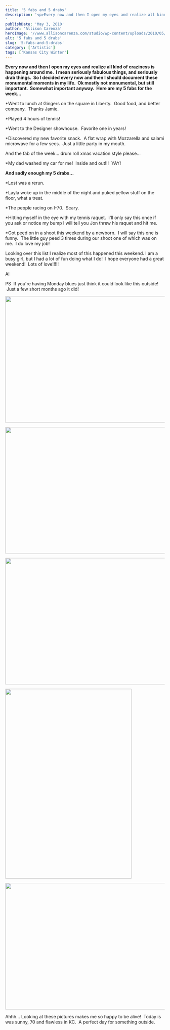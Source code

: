 ```yaml
---
title: '5 fabs and 5 drabs'
description: '<p>Every now and then I open my eyes and realize all kind of craziness is happening around me.  I mean [&hellip;]</p>
'
publishDate: 'May 3, 2010'
author: 'Allison Carenza'
heroImage: '//www.allisoncarenza.com/studio/wp-content/uploads/2010/05/w6.jpg'
alt: '5 fabs and 5 drabs'
slug: '5-fabs-and-5-drabs'
category: ['Artistic']
tags: ['Kansas City Winter']
---
```


<p><strong>Every now and then I open my eyes and realize all kind of craziness is happening around me.  I mean seriously fabulous things, and seriously drab things.  So I decided every now and then I should document these monumental moments in my life.  Ok mostly not monumental, but still important.  Somewhat important anyway.  Here are my 5 fabs for the week...</strong></p>
<p>*Went to lunch at Gingers on the square in Liberty.  Good food, and better company.  Thanks Jamie.</p>
<p>*Played 4 hours of tennis!</p>
<p>*Went to the Designer showhouse.  Favorite one in years!</p>
<p>*Discovered my new favorite snack.  A flat wrap with Mozzarella and salami microwave for a few secs.  Just a little party in my mouth.</p>
<p>And the fab of the week... drum roll xmas vacation style please...</p>
<p>*My dad washed my car for me!  Inside and out!!!  YAY!</p>
<p><strong>And sadly enough my 5 drabs...</strong></p>
<p>*Lost was a rerun.</p>
<p>*Layla woke up in the middle of the night and puked yellow stuff on the floor, what a treat.</p>
<p>*The people racing on I-70.  Scary.</p>
<p>*Hitting myself in the eye with my tennis raquet.  I&apos;ll only say this once if you ask or notice my bump I will tell you Jon threw his raquet and hit me.</p>
<p>*Got peed on in a shoot this weekend by a newborn.  I will say this one is funny.  The little guy peed 3 times during our shoot one of which was on me.  I do love my job!</p>
<p>Looking over this list I realize most of this happened this weekend. I am a busy girl, but I had a lot of fun doing what I do!  I hope everyone had a great weekend!  Lots of love!!!!!</p>
<p>Al</p>
<p>PS  If you&apos;re having Monday blues just think it could look like this outside!  Just a few short months ago it did!</p>
<p><a rel="attachment wp-att-725" href="http://www.allisoncarenza.com/archives/718/w6"><img class="aligncenter size-full wp-image-725" title="w6" src="http://www.allisoncarenza.com/studio/wp-content/uploads/2010/05/w6.jpg" alt="" width="601" height="400" srcset="/media/w6.jpg 601w, /media/w6-300x200.jpg 300w" sizes="(max-width: 601px) 100vw, 601px" /></a></p>
<p><a rel="attachment wp-att-724" href="http://www.allisoncarenza.com/archives/718/w5"><img class="aligncenter size-full wp-image-724" title="w5" src="http://www.allisoncarenza.com/studio/wp-content/uploads/2010/05/w5.jpg" alt="" width="601" height="400" srcset="/media/w5.jpg 601w, /media/w5-300x200.jpg 300w" sizes="(max-width: 601px) 100vw, 601px" /></a></p>
<p><a rel="attachment wp-att-723" href="http://www.allisoncarenza.com/archives/718/w4"><img class="aligncenter size-full wp-image-723" title="w4" src="http://www.allisoncarenza.com/studio/wp-content/uploads/2010/05/w4.jpg" alt="" width="600" height="400" srcset="/media/w4.jpg 600w, /media/w4-300x200.jpg 300w" sizes="(max-width: 600px) 100vw, 600px" /></a></p>
<p><a rel="attachment wp-att-722" href="http://www.allisoncarenza.com/archives/718/w3"><img class="aligncenter size-full wp-image-722" title="w3" src="http://www.allisoncarenza.com/studio/wp-content/uploads/2010/05/w3.jpg" alt="" width="399" height="600" srcset="/media/w3.jpg 399w, /media/w3-200x300.jpg 200w" sizes="(max-width: 399px) 100vw, 399px" /></a></p>
<p><a rel="attachment wp-att-721" href="http://www.allisoncarenza.com/archives/718/w2"><img class="aligncenter size-full wp-image-721" title="w2" src="http://www.allisoncarenza.com/studio/wp-content/uploads/2010/05/w2.jpg" alt="" width="601" height="400" srcset="/media/w2.jpg 601w, /media/w2-300x200.jpg 300w" sizes="(max-width: 601px) 100vw, 601px" /></a></p>
<p>Ahhh... Looking at these pictures makes me so happy to be alive!  Today is was sunny, 70 and flawless in KC.  A perfect day for something outside.</p>
